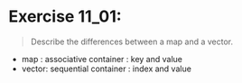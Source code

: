 # Exercise 11_01:
> Describe the differences between a map and a vector.

- map : associative container : key and value
- vector: sequential container : index and value